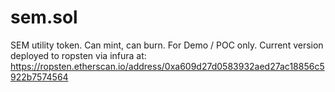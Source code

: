 # sem.sol
SEM utility token. Can mint, can burn. For Demo / POC only.
Current version deployed to ropsten via infura at:
https://ropsten.etherscan.io/address/0xa609d27d0583932aed27ac18856c5922b7574564
